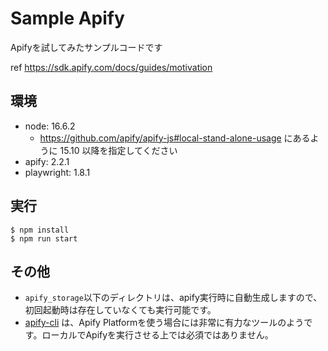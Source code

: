 # Sample Apify

Apifyを試してみたサンプルコードです

ref https://sdk.apify.com/docs/guides/motivation

## 環境

* node: 16.6.2
    * https://github.com/apify/apify-js#local-stand-alone-usage にあるように 15.10 以降を指定してください
* apify: 2.2.1
* playwright: 1.8.1

## 実行

```
$ npm install
$ npm run start
```

## その他

* `apify_storage`以下のディレクトリは、apify実行時に自動生成しますので、初回起動時は存在していなくても実行可能です。
* [apify-cli](https://github.com/apify/apify-cli) は、Apify Platformを使う場合には非常に有力なツールのようです。ローカルでApifyを実行させる上では必須ではありません。


